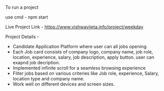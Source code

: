 To run a project 

use cmd - npm start


Live Project Link - https://www.vishwavijeta.info/project/weekday


Project Details - 

* Candidate Application Platform where user can all jobs opening.
* Each Job card consists of company logo, company name, job role, location, experience, salary, job description, 
  apply button. user can exapnd job decription.
* Implemented infinite scroll for a seamless browsing experience    
* Filter jobs based on various criteries like Job role, experience, Salary, location type and company name.
* Work well on different devices and screen sizes.